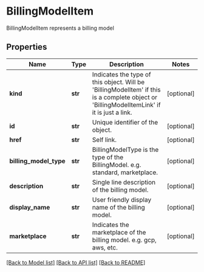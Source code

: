 # BillingModelItem

BillingModelItem represents a billing model
## Properties
Name | Type | Description | Notes
------------ | ------------- | ------------- | -------------
**kind** | **str** | Indicates the type of this object. Will be &#39;BillingModelItem&#39; if this is a complete object or &#39;BillingModelItemLink&#39; if it is just a link. | [optional] 
**id** | **str** | Unique identifier of the object. | [optional] 
**href** | **str** | Self link. | [optional] 
**billing_model_type** | **str** | BillingModelType is the type of the BillingModel. e.g. standard, marketplace. | [optional] 
**description** | **str** | Single line description of the billing model. | [optional] 
**display_name** | **str** | User friendly display name of the billing model. | [optional] 
**marketplace** | **str** | Indicates the marketplace of the billing model. e.g. gcp, aws, etc. | [optional] 

[[Back to Model list]](../README.md#documentation-for-models) [[Back to API list]](../README.md#documentation-for-api-endpoints) [[Back to README]](../README.md)


